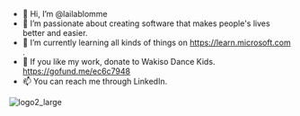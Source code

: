 - 👋 Hi, I’m @lailablomme
- 👀 I’m passionate about creating software that makes people's lives better and easier.
- 🌱 I’m currently learning all kinds of things on https://learn.microsoft.com .
- 💞️ If you like my work, donate to Wakiso Dance Kids. https://gofund.me/ec6c7948
- 📫 You can reach me through LinkedIn.

<img style="max-height: 125px;" alt="logo2_large" src="https://github.com/user-attachments/assets/0487ad9d-a561-430a-ae73-85a52fd348d8" />
